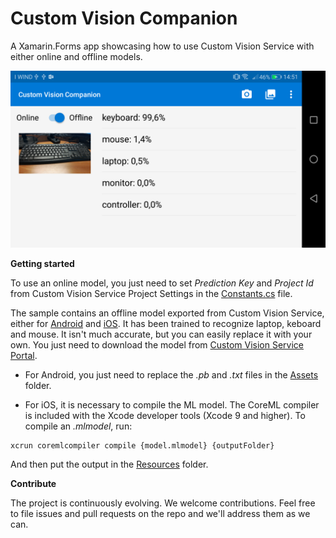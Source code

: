 # Custom Vision Companion

A Xamarin.Forms app showcasing how to use Custom Vision Service with either online and offline models.            

![A screenshot of the Android version](https://raw.githubusercontent.com/DotNetToscana/CustomVisionCompanion/master/Screenshots/Android-1.png)

**Getting started**

To use an online model, you just need to set *Prediction Key* and *Project Id* from Custom Vision Service Project Settings  in the [Constants.cs](https://github.com/DotNetToscana/CustomVisionCompanion/blob/master/Src/CustomVisionCompanion/CustomVisionCompanion/Common/Constants.cs) file.

The sample contains an offline model exported from Custom Vision Service, either for [Android](https://github.com/DotNetToscana/CustomVisionCompanion/tree/master/Src/CustomVisionCompanion/CustomVisionCompanion.Android/Assets) and [iOS](https://github.com/DotNetToscana/CustomVisionCompanion/blob/master/Src/CustomVisionCompanion/CustomVisionCompanion.iOS/Computer.mlmodel). It has been trained to recognize laptop, keboard and mouse. It isn't much accurate, but you can easily replace it with your own. You just need to download the model from [Custom Vision Service Portal](https://docs.microsoft.com/en-us/azure/cognitive-services/custom-vision-service/export-your-model).

- For Android, you just need to replace the *.pb* and *.txt* files in the [Assets](https://github.com/DotNetToscana/CustomVisionCompanion/tree/master/Src/CustomVisionCompanion/CustomVisionCompanion.Android/Assets) folder.

- For iOS, it is necessary to compile the ML model. The CoreML compiler is included with the Xcode developer tools (Xcode 9 and higher). To compile an *.mlmodel*, run:

```
xcrun coremlcompiler compile {model.mlmodel} {outputFolder}
```

And then put the output in the [Resources](https://github.com/DotNetToscana/CustomVisionCompanion/tree/master/Src/CustomVisionCompanion/CustomVisionCompanion.iOS/Resources/Computer.mlmodelc) folder.

**Contribute**

The project is continuously evolving. We welcome contributions. Feel free to file issues and pull requests on the repo and we'll address them as we can.
